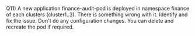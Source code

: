 Q11) A new application finance-audit-pod is deployed in namespace finance of each clusters (cluster1..3). There is something wrong with it. Identify and fix the issue. Don't do any configuration changes. You can delete and recreate the pod if required.
